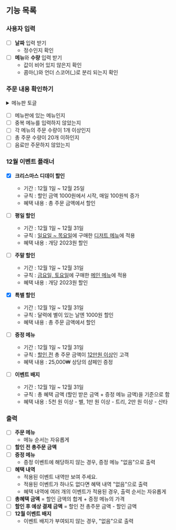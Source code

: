 ## 기능 목록

### 사용자 입력

- [ ] **날짜** 입력 받기
  - 정수인지 확인
- [ ] **메뉴**와 **수량** 입력 받기
  - 값이 비어 있지 않은지 확인
  - 콤마(,)와 언더 스코어(_)로 분리 되는지 확인

### 주문 내용 확인하기
<details>
<summary> 메뉴판 토글</summary>
<div markdown="1">

```
<애피타이저> : 양송이수프(6,000), 타파스(5,500), 시저샐러드(8,000)
<메인> : 티본스테이크(55,000), 바비큐립(54,000), 해산물파스타(35,000), 크리스마스파스타(25,000)
<디저트> : 초코케이크(15,000), 아이스크림(5,000)
<음료> : 제로콜라(3,000), 레드와인(60,000), 샴페인(25,000)
```

</div>
</details>

- [ ] 메뉴판에 있는 메뉴인지
- [ ] 중복 메뉴를 입력하지 않았는지
- [ ] 각 메뉴의 주문 수량이 1개 이상인지
- [ ] 총 주문 수량이 20개 이하인지
- [ ] 음료만 주문하지 않았는지

### 12월 이벤트 플래너

- [x] **크리스마스 디데이 할인**
    - 기간 : 12월 1일 ~ 12월 25일
    - 규칙 : 할인 금액 1000원에서 시작, 매일 100원씩 증가
    - 혜택 내용 : 총 주문 금액에서 할인


- [ ] **평일 할인**
    - 기간 : 12월 1일 ~ 12월 31일
    - 규칙 : <U>일요일 ~ 목요일</U>에 구매한 <U>디저트 메뉴</U>에 적용
    - 혜택 내용 : 개당 2023원 할인


- [ ] **주말 할인**
    - 기간 : 12월 1일 ~ 12월 31일
    - 규칙 : <U>금요일, 토요일</U>에 구매한 <U>메인 메뉴</U>에 적용
    - 혜택 내용 : 개당 2023원 할인


- [x] **특별 할인**
    - 기간 : 12월 1일 ~ 12월 31일
    - 규칙 : 달력에 별이 있는 날엔 1000원 할인
    - 혜택 내용 : 총 주문 금액에서 할인


- [ ] **증정 메뉴**
    - 기간 : 12월 1일 ~ 12월 31일
    - 규칙 : <U>할인 전</U> 총 주문 금액이 <U>12만원 이상</U>인 고객
    - 혜택 내용 : 25,000₩ 상당의 샴페인 증정


- [ ] **이벤트 배지**
    - 기간 : 12월 1일 ~ 12월 31일
    - 규칙 : 총 혜택 금액 (할인 받은 금액 + 증정 메뉴 금액)을 기준으로 함
    - 혜택 내용 : 5천 원 이상 - 별, 1만 원 이상 - 트리, 2만 원 이상 - 산타

### 출력
- [ ] **주문 메뉴**
  - 메뉴 순서는 자유롭게
- [ ] **할인 전 총주문 금액**
- [ ] **증정 메뉴**
  - 증정 이벤트에 해당하지 않는 경우, 증정 메뉴 "없음"으로 출력
- [ ] **혜택 내역**
  - 적용된 이벤트 내역만 보여 주세요.
  - 적용된 이벤트가 하나도 없다면 혜택 내역 "없음"으로 출력
  - 혜택 내역에 여러 개의 이벤트가 적용된 경우, 출력 순서는 자유롭게
- [ ] **총혜택 금액** = 할인 금액의 합계 + 증정 메뉴의 가격
- [ ] **할인 후 예상 결제 금액** = 할인 전 총주문 금액 - 할인 금액
- [ ] **12월 이벤트 배지**
  - 이벤트 배지가 부여되지 않는 경우, "없음"으로 출력
